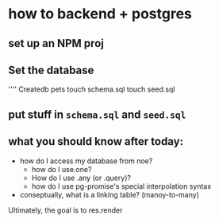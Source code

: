 # how to backend + postgres

## set up an NPM proj

## Set the database

''''
Createdb pets
touch schema.sql
touch seed.sql


## put stuff in `schema.sql` and `seed.sql`


## what you should know after today:
- how do I access my database from noe?
    - how do I use.one?
    - How do I use .any (or .query)?
    - how do I use pg-promise's special interpolation syntax
- conseptually, what is a linking table? (manoy-to-many)

Ultimately, the goal is to res.render
